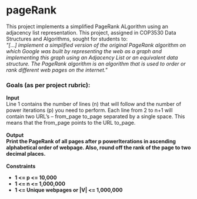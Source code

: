 # pageRank

This project implements a simplified PageRank ALgorithm using an adjacency list representation. This project, assigned in COP3530 Data Structures and Algorithms, sought for students to:<br>
*"[...] implement a simplified version of the original PageRank algorithm on which Google was built by representing the web as a graph and implementing this graph using an Adjacency List or an equivalent data structure. The PageRank algorithm is an algorithm that is used to order or rank different web pages on the internet."*

### Goals (as per project rubric):<br>
<b>Input</b><br>
Line 1 contains the number of lines (n) that will follow and the number of power iterations (p) you need to perform. Each line from 2 to n+1 will contain two URL’s – from_page to_page separated by a single space. This means that the from_page points to the URL to_page.<br>
<br><b>Output<b><br>
Print the PageRank of all pages after p powerIterations in ascending alphabetical order of webpage. Also, round off the rank of the page to two decimal places.<br>
<br><b>Constraints<b>
- 1 <= p <= 10,000
- 1 <= n <= 1,000,000
- 1 <= Unique webpages or |V| <= 1,000,000
